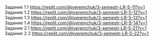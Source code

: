 Задание 1.1 https://replit.com/@iveremchuk/3-semestr-LR-5-11?v=1
Задание 1.2 https://replit.com/@iveremchuk/3-semestr-LR-5-12?v=1
Задание 1.3 https://replit.com/@iveremchuk/3-semestr-LR-5-13?v=1
Задание 1.4 https://replit.com/@iveremchuk/3-semestr-LR-5-14?v=1
Задание 2.1 https://replit.com/@iveremchuk/3-semestr-LR-5-21?v=1
Задание 2.2 https://replit.com/@iveremchuk/3-semestr-LR-5-22?v=1
